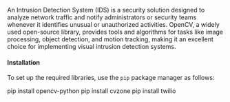 An Intrusion Detection System (IDS) is a security solution designed to analyze network traffic and notify administrators or security teams whenever it identifies unusual or unauthorized activities. OpenCV, a widely used open-source library, provides tools and algorithms for tasks like image processing, object detection, and motion tracking, making it an excellent choice for implementing visual intrusion detection systems.

#### Installation

To set up the required libraries, use the `pip` package manager as follows:

pip install opencv-python
pip install cvzone
pip install twilio